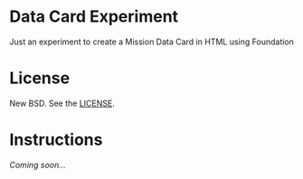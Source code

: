 # Data Card Experiment

Just an experiment to create a Mission Data Card in HTML using Foundation

# License

New BSD.  See the [LICENSE](LICENSE).

# Instructions

_Coming soon..._
